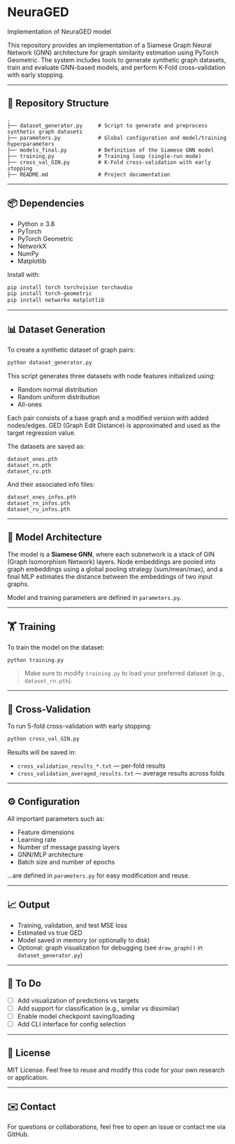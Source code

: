 # NeuraGED
Implementation of NeuraGED model


This repository provides an implementation of a Siamese Graph Neural Network (GNN) architecture for graph similarity estimation using PyTorch Geometric. The system includes tools to generate synthetic graph datasets, train and evaluate GNN-based models, and perform K-Fold cross-validation with early stopping.

---

## 📁 Repository Structure

```
.
├── dataset_generator.py     # Script to generate and preprocess synthetic graph datasets
├── parameters.py            # Global configuration and model/training hyperparameters
├── models_final.py          # Definition of the Siamese GNN model
├── training.py              # Training loop (single-run mode)
├── cross_val_GIN.py         # K-Fold cross-validation with early stopping
├── README.md                # Project documentation
```

---

## 📦 Dependencies

- Python ≥ 3.8
- PyTorch
- PyTorch Geometric
- NetworkX
- NumPy
- Matplotlib

Install with:

```bash
pip install torch torchvision torchaudio
pip install torch-geometric
pip install networkx matplotlib
```

---

## 📊 Dataset Generation

To create a synthetic dataset of graph pairs:

```bash
python dataset_generator.py
```

This script generates three datasets with node features initialized using:
- Random normal distribution
- Random uniform distribution
- All-ones

Each pair consists of a base graph and a modified version with added nodes/edges. GED (Graph Edit Distance) is approximated and used as the target regression value.

The datasets are saved as:

```
dataset_ones.pth
dataset_rn.pth
dataset_ru.pth
```

And their associated info files:

```
dataset_ones_infos.pth
dataset_rn_infos.pth
dataset_ru_infos.pth
```

---

## 🧠 Model Architecture

The model is a **Siamese GNN**, where each subnetwork is a stack of GIN (Graph Isomorphism Network) layers. Node embeddings are pooled into graph embeddings using a global pooling strategy (sum/mean/max), and a final MLP estimates the distance between the embeddings of two input graphs.

Model and training parameters are defined in `parameters.py`.

---

## 🏋️ Training

To train the model on the dataset:

```bash
python training.py
```

> Make sure to modify `training.py` to load your preferred dataset (e.g., `dataset_rn.pth`).

---

## 🔁 Cross-Validation

To run 5-fold cross-validation with early stopping:

```bash
python cross_val_GIN.py
```

Results will be saved in:
- `cross_validation_results_*.txt` — per-fold results
- `cross_validation_averaged_results.txt` — average results across folds

---

## ⚙️ Configuration

All important parameters such as:
- Feature dimensions
- Learning rate
- Number of message passing layers
- GNN/MLP architecture
- Batch size and number of epochs

...are defined in `parameters.py` for easy modification and reuse.

---

## 📈 Output

- Training, validation, and test MSE loss
- Estimated vs true GED
- Model saved in memory (or optionally to disk)
- Optional: graph visualization for debugging (see `draw_graph()` in `dataset_generator.py`)

---

## 📌 To Do

- [ ] Add visualization of predictions vs targets
- [ ] Add support for classification (e.g., similar vs dissimilar)
- [ ] Enable model checkpoint saving/loading
- [ ] Add CLI interface for config selection

---

## 📄 License

MIT License. Feel free to reuse and modify this code for your own research or application.

---

## ✉️ Contact

For questions or collaborations, feel free to open an issue or contact me via GitHub.

